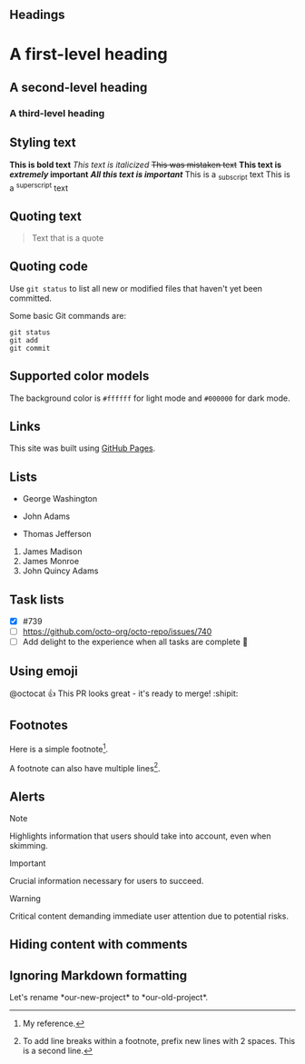 ## Headings
# A first-level heading
## A second-level heading
### A third-level heading

## Styling text
**This is bold text**
_This text is italicized_
~~This was mistaken text~~
**This text is _extremely_ important**
***All this text is important***
This is a <sub>subscript</sub> text
This is a <sup>superscript</sup> text

## Quoting text
> Text that is a quote

## Quoting code
Use `git status` to list all new or modified files that haven't yet been committed.

Some basic Git commands are:
```
git status
git add
git commit
```

## Supported color models
The background color is `#ffffff` for light mode and `#000000` for dark mode.

## Links
This site was built using [GitHub Pages](https://pages.github.com/).

## Lists
- George Washington
* John Adams
+ Thomas Jefferson

1. James Madison
1. James Monroe
1. John Quincy Adams

## Task lists
- [x] #739
- [ ] https://github.com/octo-org/octo-repo/issues/740
- [ ] Add delight to the experience when all tasks are complete :tada:

## Using emoji
@octocat :+1: This PR looks great - it's ready to merge! :shipit:

## Footnotes
Here is a simple footnote[^1].

A footnote can also have multiple lines[^2].

[^1]: My reference.
[^2]: To add line breaks within a footnote, prefix new lines with 2 spaces.
  This is a second line.

## Alerts
> [!NOTE]
> Highlights information that users should take into account, even when skimming.

> [!IMPORTANT]
> Crucial information necessary for users to succeed.

> [!WARNING]
> Critical content demanding immediate user attention due to potential risks.

## Hiding content with comments
<!-- This content will not appear in the rendered Markdown -->

## Ignoring Markdown formatting
Let's rename \*our-new-project\* to \*our-old-project\*.
